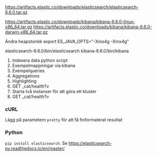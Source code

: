 https://artifacts.elastic.co/downloads/elasticsearch/elasticsearch-6.6.0.tar.gz

https://artifacts.elastic.co/downloads/kibana/kibana-6.6.0-linux-x86_64.tar.gz
https://artifacts.elastic.co/downloads/kibana/kibana-6.6.0-darwin-x86_64.tar.gz


Ändra heapstorlek
export ES_JAVA_OPTS="-Xms4g -Xmx4g"

elasticsearch-6.6.0/bin/elasticsearch
kibana-6.6.0/bin/kibana

1. Indexera data python script
2. Exempelmappningar via kibana
3. Exempelqueries
4. Aggregations
5. Highlighting
6. GET _cat/health?v
7. Starta två instanser för att göra ett kluster
8. GET _cat/health?v

### cURL

Lägg på parametern `pretty` för att få finformaterat resultat

### Python

`pip install elasticsearch`. Se https://elasticsearch-py.readthedocs.io/en/master/
